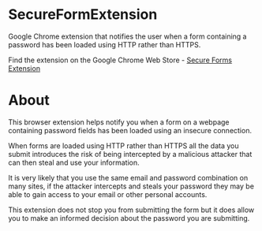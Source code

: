 SecureFormExtension
===================

Google Chrome extension that notifies the user when a form containing a password has been loaded using HTTP rather than HTTPS.

Find the extension on the Google Chrome Web Store - [Secure Forms Extension](https://chrome.google.com/webstore/detail/secure-forms/kkldikhlioilljdpokfodabmeophmeci?hl=en-US)

About
=====

This browser extension helps notify you when a form on a webpage containing password fields has been loaded using an insecure connection.

When forms are loaded using HTTP rather than HTTPS all the data you submit introduces the risk of being intercepted by a malicious attacker that can then steal and use your information.

It is very likely that you use the same email and password combination on many sites, if the attacker intercepts and steals your password they may be able to gain access to your email or other personal accounts.

This extension does not stop you from submitting the form but it does allow you to make an informed decision about the password you are submitting.
